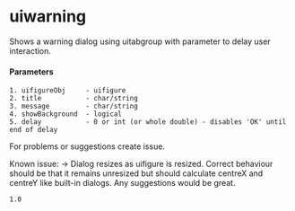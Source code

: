 # uiwarning
Shows a warning dialog using uitabgroup with parameter to delay user interaction.
#### Parameters
    1. uifigureObj     - uifigure
    2. title           - char/string
    3. message         - char/string
    4. showBackground  - logical
    5. delay           - 0 or int (or whole double) - disables 'OK' until end of delay

For problems or suggestions create issue.

Known issue:
    -> Dialog resizes as uifigure is resized. Correct behaviour should be that it remains unresized but should calculate centreX and centreY like built-in dialogs. Any suggestions would be great.

`1.0`